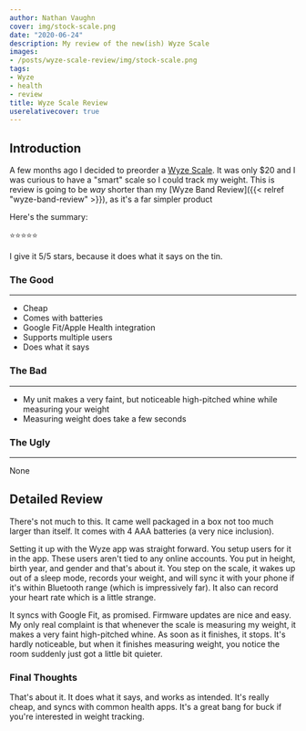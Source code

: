 ```yaml
---
author: Nathan Vaughn
cover: img/stock-scale.png
date: "2020-06-24"
description: My review of the new(ish) Wyze Scale
images:
- /posts/wyze-scale-review/img/stock-scale.png
tags:
- Wyze
- health
- review
title: Wyze Scale Review
userelativecover: true
---
```


## Introduction

A few months ago I decided to preorder a [Wyze Scale](https://wyze.com/wyze-scale).
It was only $20 and I was curious to have a "smart" scale so I could track
my weight. This is review is going to be *way* shorter than my
[Wyze Band Review]({{< relref "wyze-band-review" >}}), as it's a far simpler product

Here's the summary:

⭐⭐⭐⭐⭐

I give it 5/5 stars, because it does what it says on the tin.

### The Good
---

- Cheap
- Comes with batteries
- Google Fit/Apple Health integration
- Supports multiple users
- Does what it says

### The Bad
---

- My unit makes a very faint, but noticeable high-pitched whine while measuring your weight
- Measuring weight does take a few seconds

### The Ugly
---

None

## Detailed Review

There's not much to this. It came well packaged in a box not too much larger
than itself. It comes with 4 AAA batteries (a very nice inclusion).

Setting it up with the Wyze app was straight forward. You setup users for it in the
app. These users aren't tied to any online accounts. You put in height, birth year,
and gender and that's about it. You step on the scale, it wakes up out of a sleep mode,
records your weight, and will sync it with your phone if it's within Bluetooth range
(which is impressively far). It also can record your heart rate which is a little
strange.

It syncs with Google Fit, as promised. Firmware updates are nice and easy.
My only real complaint is that whenever the scale is measuring my weight,
it makes a very faint high-pitched whine. As soon as it finishes, it stops.
It's hardly noticeable, but when it finishes measuring weight, you notice the room
suddenly just got a little bit quieter.

### Final Thoughts

That's about it. It does what it says, and works as intended. It's really cheap,
and syncs with common health apps. It's a great bang for buck if you're interested
in weight tracking.